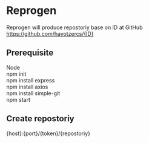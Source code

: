 # Reprogen

Reprogen will produce repostoriy base on ID at  GitHub https://github.com/hayotzercs/{ID}

## Prerequisite

Node \
npm init \
npm install express \
npm install axios \
npm install simple-git\
npm start 

##  Create repostoriy

{host}:{port}/{token}/{repostoriy}
